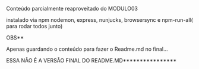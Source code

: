 Conteúdo parcialmente reaproveitado do MODULO03

instalado via npm nodemon, express, nunjucks, browsersync e npm-run-all( para rodar todos junto)

OBS**

Apenas guardando o conteúdo para fazer o Readme.md no final...

ESSA NÃO É A VERSÃO FINAL DO README.MD****************